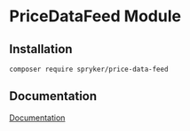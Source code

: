 # PriceDataFeed Module

## Installation

```
composer require spryker/price-data-feed
```

## Documentation

[Documentation](https://spryker.github.io)
